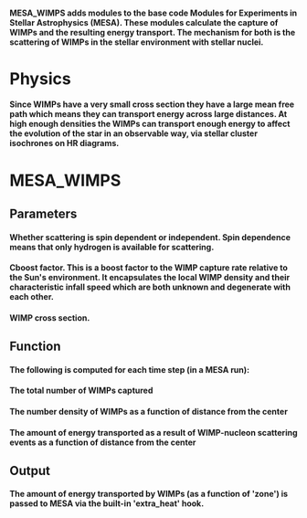 #### MESA_WIMPS adds modules to the base code Modules for Experiments in Stellar Astrophysics (MESA). These modules calculate the capture of WIMPs and the resulting energy transport. The mechanism for both is the scattering of WIMPs in the stellar environment with stellar nuclei.

# Physics ####
####   Since WIMPs have a very small cross section they have a large mean free path which means they can transport energy across large distances. At high enough densities the WIMPs can transport enough energy to affect the evolution of the star in an observable way, via stellar cluster isochrones on HR diagrams.

# MESA_WIMPS #####

## Parameters ##
####   Whether scattering is spin dependent or independent. Spin dependence means that only hydrogen is available for scattering.
####   Cboost factor. This is a boost factor to the WIMP capture rate relative to the Sun's environment. It encapsulates the local WIMP density and their characteristic infall speed which are both unknown and degenerate with each other.
####   WIMP cross section.

## Function ##
####   The following is computed for each time step (in a MESA run):
####       The total number of WIMPs captured
####       The number density of WIMPs as a function of distance from the center
####       The amount of energy transported as a result of WIMP-nucleon scattering events as a function of distance from the center

## Output ##
#### The amount of energy transported by WIMPs (as a function of 'zone') is passed to MESA via the built-in 'extra_heat' hook.
